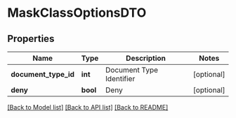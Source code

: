 # MaskClassOptionsDTO

## Properties
Name | Type | Description | Notes
------------ | ------------- | ------------- | -------------
**document_type_id** | **int** | Document Type Identifier | [optional] 
**deny** | **bool** | Deny | [optional] 

[[Back to Model list]](../README.md#documentation-for-models) [[Back to API list]](../README.md#documentation-for-api-endpoints) [[Back to README]](../README.md)


